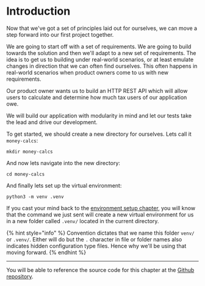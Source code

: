 # Introduction

Now that we've got a set of principles laid out for ourselves, we can move a step forward into our first project together.

We are going to start off with a set of requirements. We are going to build towards the solution and then we'll adapt to a new set of requirements. The idea is to get us to building under real-world scenarios, or at least emulate changes in direction that we can often find ourselves. This often happens in real-world scenarios when product owners come to us with new requirements.

Our product owner wants us to build an HTTP REST API which will allow users to calculate and determine how much tax users of our application owe.

We will build our application with modularity in mind and let our tests take the lead and drive our development.

To get started, we should create a new directory for ourselves. Lets call it `money-calcs`:

```
mkdir money-calcs
```

And now lets navigate into the new directory:

```
cd money-calcs
```

And finally lets set up the virtual environment:

```
python3 -m venv .venv
```

If you cast your mind back to the [environment setup chapter](../getting-started/environment-setup.md), you will know that the command we just sent will create a new virtual environment for us in a new folder called `.venv/` located in the current directory.

{% hint style="info" %}
Convention dictates that we name this folder `venv/` or `.venv/`. Either will do but the `.` character in file or folder names also indicates hidden configuration type files. Hence why we'll be using that moving forward.
{% endhint %}

***

You will be able to reference the source code for this chapter at the [Github repository](https://github.com/A-Ashiq/learning-python-with-tdd-building-an-application).

